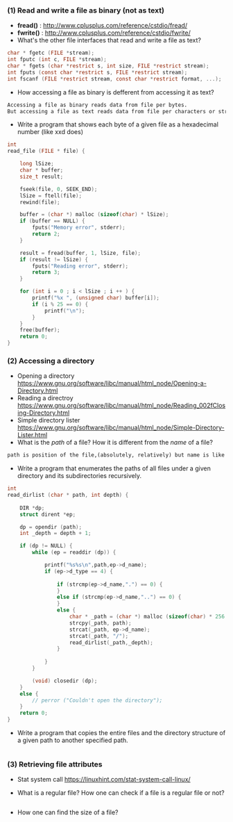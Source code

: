 ### (1) Read and write a file as binary (not as text)

+ __fread()__ : <http://www.cplusplus.com/reference/cstdio/fread/>  
+ __fwrite()__ : <http://www.cplusplus.com/reference/cstdio/fwrite/>  
+ What's the other file interfaces that read and write a file as text?
```C
char * fgetc (FILE *stream);
int fputc (int c, FILE *stream);
char * fgets (char *restrict s, int size, FILE *restrict stream);
int fputs (const char *restrict s, FILE *restrict stream);
int fscanf (FILE *restrict stream, const char *restrict format, ...);
```

+ How accessing a file as binary is defferent from accessing it as text?  
```markdown
Accessing a file as binary reads data from file per bytes.
But accessing a file as text reads data from file per characters or strings.
```
+ Write a program that shows each byte of a given file as a hexadecimal number (like xxd does)  
```C
int
read_file (FILE * file) {

    long lSize;
    char * buffer;
    size_t result;

    fseek(file, 0, SEEK_END);
    lSize = ftell(file);
    rewind(file);

    buffer = (char *) malloc (sizeof(char) * lSize);
    if (buffer == NULL) {
        fputs("Memory error", stderr);
        return 2;
    }

    result = fread(buffer, 1, lSize, file);
    if (result != lSize) {
        fputs("Reading error", stderr);
        return 3;
    }

    for (int i = 0 ; i < lSize ; i ++ ) {
        printf("%x ", (unsigned char) buffer[i]);
        if (i % 25 == 0) {
            printf("\n");
        }
    }
    free(buffer);
    return 0;
}
```

### (2) Accessing a directory
+ Opening a directory  <https://www.gnu.org/software/libc/manual/html_node/Opening-a-Directory.html>
+ Reading a directroy  <https://www.gnu.org/software/libc/manual/html_node/Reading_002fClosing-Directory.html>  
+ Simple directory lister  <https://www.gnu.org/software/libc/manual/html_node/Simple-Directory-Lister.html>  
+ What is the _path_ of a file? How it is different from the _name_ of a file?  
```markdown
path is position of the file,(absolutely, relatively) but name is like some kind of variable name?...
```
+ Write a program that enumerates the paths of all files under a given directory and its subdirectories recursively.  
```C
int
read_dirlist (char * path, int depth) {
    
    DIR *dp;
    struct dirent *ep;

    dp = opendir (path);
    int _depth = depth + 1;

    if (dp != NULL) {
        while (ep = readdir (dp)) {

            printf("%s%s\n",path,ep->d_name);
            if (ep->d_type == 4) {
                
                if (strcmp(ep->d_name,".") == 0) {
                } 
                else if (strcmp(ep->d_name,"..") == 0) {
                }
                else {
                    char * _path = (char *) malloc (sizeof(char) * 256 *_depth);
                    strcpy(_path, path);
                    strcat(_path, ep->d_name);
                    strcat(_path, "/");
                    read_dirlist(_path,_depth);
                }
                
            }
        }

        (void) closedir (dp);
    }
    else {
        // perror ("Couldn't open the directory");
    }
    return 0;
}
```
+ Write a program that copies the entire files and the directory structure of a given path to another specified path.  
```C

```
### (3) Retrieving file attributes  
+ Stat system call  <https://linuxhint.com/stat-system-call-linux/>    

+ What is a regular file? How one can check if a file is a regular file or not?    
```markdown

```
+ How one can find the size of a file?    
```markdown

```